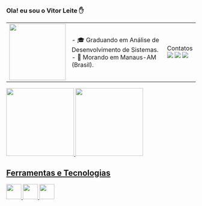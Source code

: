 ### <td>Ola! eu sou o Vitor Leite ✋</br>

<table>
  <tr>
    <td><img  width="150" height="150" src='https://user-images.githubusercontent.com/121319459/226215339-ea8a2f78-324a-451f-97d2-966d8604ae6b.png'/></td>
    <td>
   - 🎓 Graduando em Análise de Desenvolvimento de Sistemas.</br>
   - 📍 Morando em Manaus-AM (Brasil).</br>  
   </td>

<td>
Contatos
  
  <div>
<a href="https://www.linkedin.com/in/vitor-leite-b3189823b/" target="_blank"><img src="https://img.shields.io/badge/LinkedIn-0077B5?style=for-the-badge&logo=linkedin&logoColor=white" target="_blank"></a>
<a href="https://www.instagram.com/viitorleitee/" target="_blank"><img src="https://img.shields.io/badge/Instagram-E4405F?style=for-the-badge&logo=instagram&logoColor=white" target="_blank"></a>
<a href="https://www.facebook.com/profile.php?id=100072651907205" target="_blank"><img src="https://img.shields.io/badge/Facebook-1877F2?style=for-the-badge&logo=facebook&logoColor=white" target="_blank"></a>   
</div>
</td>

</tr>
</table>

<div>
<a href="https://github.com/VitorLt">
<img height="180em" src="https://github-readme-stats.vercel.app/api/top-langs/?username=VitorLt&layout=compact&langs_count=7&theme=dracula"/>
<img height="180em" src="https://github-readme-stats.vercel.app/api?username=VitorLt&show_icons=true&theme=dracula&include_all_commits=true&count_private=true"/>
</div>

## Ferramentas e Tecnologias

<img src="https://cdn.jsdelivr.net/gh/devicons/devicon/icons/html5/html5-plain-wordmark.svg" width="40" height="40"/> <img src="https://cdn.jsdelivr.net/gh/devicons/devicon/icons/css3/css3-plain-wordmark.svg" width="40" height="40"/> <img src="https://cdn.jsdelivr.net/gh/devicons/devicon/icons/javascript/javascript-plain.svg" width="40" height="40"/>
